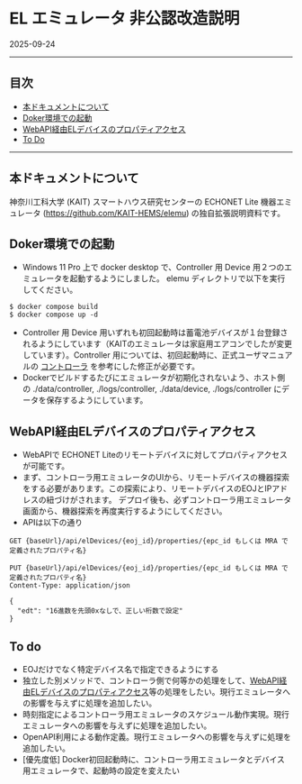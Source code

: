 EL エミュレータ 非公認改造説明
===============
2025-09-24

---------------------------------------
## 目次

* [本ドキュメントについて](#本ドキュメントについて)
* [Doker環境での起動](#docker-environment)
* [WebAPI経由ELデバイスのプロパティアクセス](#webapi経由elデバイスのプロパティアクセス)
* [To Do](#to-do)

---------------------------------------
## <a id="about">本ドキュメントについて</a>

神奈川工科大学 (KAIT) スマートハウス研究センターの ECHONET Lite 機器エミュレータ (https://github.com/KAIT-HEMS/elemu) の独自拡張説明資料です。

## <a id="docker-environment">Doker環境での起動</a>

* Windows 11 Pro 上で docker desktop で、Controller 用 Device 用２つのエミュレータを起動するようにしました。
elemu ディレクトリで以下を実行してください。
```
$ docker compose build
$ docker compose up -d
```
* Controller 用 Device 用いずれも初回起動時は蓄電池デバイスが１台登録されるようにしています（KAITのエミュレータは家庭用エアコンでしたが変更しています）。Controller 用については、初回起動時に、正式ユーザマニュアルの [コントローラ](index.md#%E3%82%B3%E3%83%B3%E3%83%88%E3%83%AD%E3%83%BC%E3%83%A9) を参考にした修正が必要です。
* Dockerでビルドするたびにエミュレータが初期化されないよう、ホスト側の ./data/controller, ./logs/controller, ./data/device, ./logs/controller にデータを保存するようにしています。

## <a id="webapi-to-elDevices">WebAPI経由ELデバイスのプロパティアクセス</a>

* WebAPIで ECHONET Liteのリモートデバイスに対してプロパティアクセスが可能です。
* まず、コントローラ用エミュレータのUIから、リモートデバイスの機器探索をする必要があります。この探索により、リモートデバイスのEOJとIPアドレスの紐づけがされます。
デプロイ後も、必ずコントローラ用エミュレータ画面から、機器探索を再度実行するようにしてください。
* APIは以下の通り
```
GET {baseUrl}/api/elDevices/{eoj_id}/properties/{epc_id もしくは MRA で定義されたプロパティ名}
```
```
PUT {baseUrl}/api/elDevices/{eoj_id}/properties/{epc_id もしくは MRA で定義されたプロパティ名}
Content-Type: application/json

{
  "edt": "16進数を先頭0xなしで、正しい桁数で設定"
}
```

## <a id="to-do">To do</a>

* EOJだけでなく特定デバイス名で指定できるようにする
* 独立した別メソッドで、コントローラ側で何等かの処理をして、[WebAPI経由ELデバイスのプロパティアクセス](#webapi経由elデバイスのプロパティアクセス)等の処理をしたい。現行エミュレータへの影響を与えずに処理を追加したい。
* 時刻指定によるコントローラ用エミュレータのスケジュール動作実現。現行エミュレータへの影響を与えずに処理を追加したい。
* OpenAPI利用による動作定義。現行エミュレータへの影響を与えずに処理を追加したい。
* [優先度低] Docker初回起動時に、コントローラ用エミュレータとデバイス用エミュレータで、起動時の設定を変えたい